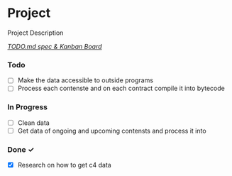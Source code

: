 # Project

Project Description

<em>[TODO.md spec & Kanban Board](https://bit.ly/3fCwKfM)</em>

### Todo

- [ ] Make the data accessible to outside programs  
- [ ] Process each contenste and on each contract compile it into bytecode  

### In Progress

- [ ] Clean data  
- [ ] Get data of ongoing and upcoming contensts and  process it into  

### Done ✓

- [x] Research on how to get c4 data  

